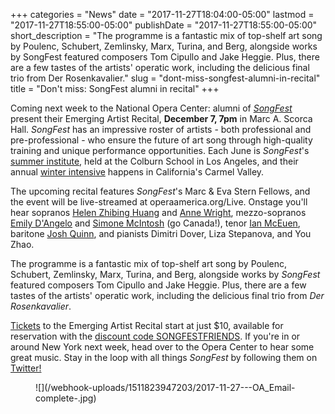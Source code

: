 +++
categories = "News"
date = "2017-11-27T18:04:00-05:00"
lastmod = "2017-11-27T18:55:00-05:00"
publishDate = "2017-11-27T18:55:00-05:00"
short_description = "The programme is a fantastic mix of top-shelf art song by Poulenc, Schubert, Zemlinsky, Marx, Turina, and Berg, alongside works by SongFest featured composers Tom Cipullo and Jake Heggie. Plus, there are a few tastes of the artists' operatic work, including the delicious final trio from Der Rosenkavalier."
slug = "dont-miss-songfest-alumni-in-recital"
title = "Don&#039;t miss: SongFest alumni in recital"
+++

Coming next week to the National Opera Center: alumni of [*SongFest*](/scene/companies/songfest/) present their Emerging Artist Recital, **December 7, 7pm** in Marc A. Scorca Hall. *SongFest* has an impressive roster of artists - both professional and pre-professional - who ensure the future of art song through high-quality training and unique performance opportunities. Each June is *SongFest*'s [summer institute](http://www.songfest.us/institute/programs/), held at the Colburn School in Los Angeles, and their annual [winter intensive](http://www.songfest.us/new-winter-intensive-in-hidden-valley/) happens in California's Carmel Valley.

The upcoming recital features *SongFest*'s Marc & Eva Stern Fellows, and the event will be live-streamed at operaamerica.org/Live. Onstage you'll hear sopranos [Helen Zhibing Huang](https://twitter.com/singingchirpy) and [Anne Wright](/scene/people/anne-wright/), mezzo-sopranos [Emily D'Angelo](/scene/people/emily-dangelo/) and [Simone McIntosh](/scene/people/simone-mcintosh/) (go Canada!), tenor [Ian McEuen](/scene/people/ian-mceuen/), baritone [Josh Quinn](/scene/people/josh-quinn/), and pianists Dimitri Dover, Liza Stepanova, and You Zhao.

The programme is a fantastic mix of top-shelf art song by Poulenc, Schubert, Zemlinsky, Marx, Turina, and Berg, alongside works by *SongFest* featured composers Tom Cipullo and Jake Heggie. Plus, there are a few tastes of the artists' operatic work, including the delicious final trio from *Der Rosenkavalier*.

[Tickets](https://www.eventbrite.com/e/songfests-2017-marc-and-eva-stern-fellowship-awardees-tickets-37703059867?discount=SONGFESTFRIENDS) to the Emerging Artist Recital start at just $10, available for reservation with the [discount code SONGFESTFRIENDS](https://www.eventbrite.com/e/songfests-2017-marc-and-eva-stern-fellowship-awardees-tickets-37703059867?discount=SONGFESTFRIENDS). If you're in or around New York next week, head over to the Opera Center to hear some great music. Stay in the loop with all things *SongFest* by following them on [Twitter!](https://twitter.com/SongFestUS)

<figure data-type="image">![](/webhook-uploads/1511823947203/2017-11-27---OA_Email-complete-.jpg)
</figure>
